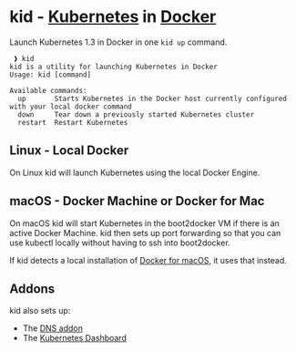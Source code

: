 # kid - [Kubernetes](http://kubernetes.io) in [Docker](https://www.docker.com)

Launch Kubernetes 1.3 in Docker in one `kid up` command.

```
 ❱ kid 
kid is a utility for launching Kubernetes in Docker
Usage: kid [command]

Available commands:
  up       Starts Kubernetes in the Docker host currently configured with your local docker command
  down     Tear down a previously started Kubernetes cluster
  restart  Restart Kubernetes
```

## Linux - Local Docker

On Linux kid will launch Kubernetes using the local Docker Engine.

## macOS - Docker Machine or Docker for Mac

On macOS kid will start Kubernetes in the boot2docker VM if there is an active Docker Machine. kid then sets up port forwarding so that you can use kubectl locally without having to ssh into boot2docker.

If kid detects a local installation of [Docker for macOS](https://www.docker.com/products/docker#/mac), it uses that instead.

## Addons

kid also sets up:

 * The [DNS addon](https://github.com/kubernetes/kubernetes/tree/master/cluster/addons/dns)
 * The [Kubernetes Dashboard](https://github.com/kubernetes/dashboard)

